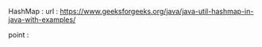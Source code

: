 HashMap : 
url : https://www.geeksforgeeks.org/java/java-util-hashmap-in-java-with-examples/

point : 
      